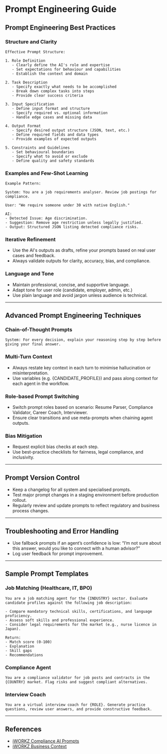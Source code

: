 # Prompt Engineering Guide

## Prompt Engineering Best Practices

### Structure and Clarity

```
Effective Prompt Structure:

1. Role Definition
   - Clearly define the AI's role and expertise
   - Set expectations for behaviour and capabilities
   - Establish the context and domain

2. Task Description
   - Specify exactly what needs to be accomplished
   - Break down complex tasks into steps
   - Provide clear success criteria

3. Input Specification
   - Define input format and structure
   - Specify required vs. optional information
   - Handle edge cases and missing data

4. Output Format
   - Specify desired output structure (JSON, text, etc.)
   - Define required fields and data types
   - Provide examples of expected outputs

5. Constraints and Guidelines
   - Set behavioural boundaries
   - Specify what to avoid or exclude
   - Define quality and safety standards
```

### Examples and Few-Shot Learning

```
Example Pattern:

System: You are a job requirements analyser. Review job postings for compliance.

User: "We require someone under 30 with native English."

AI:
- Detected Issue: Age discrimination.
- Suggestion: Remove age restriction unless legally justified.
- Output: Structured JSON listing detected compliance risks.
```

### Iterative Refinement

* Use the AI's outputs as drafts, refine your prompts based on real user cases and feedback.
* Always validate outputs for clarity, accuracy, bias, and compliance.

### Language and Tone

* Maintain professional, concise, and supportive language.
* Adapt tone for user role (candidate, employer, admin, etc.)
* Use plain language and avoid jargon unless audience is technical.

---

## Advanced Prompt Engineering Techniques

### Chain-of-Thought Prompts

```
System: For every decision, explain your reasoning step by step before giving your final answer.
```

### Multi-Turn Context

* Always restate key context in each turn to minimise hallucination or misinterpretation.
* Use variables (e.g. {CANDIDATE\_PROFILE}) and pass along context for each agent in the workflow.

### Role-based Prompt Switching

* Switch prompt roles based on scenario: Resume Parser, Compliance Validator, Career Coach, Interviewer.
* Ensure clear transitions and use meta-prompts when chaining agent outputs.

### Bias Mitigation

* Request explicit bias checks at each step.
* Use best-practice checklists for fairness, legal compliance, and inclusivity.

---

## Prompt Version Control

* Keep a changelog for all system and specialised prompts.
* Test major prompt changes in a staging environment before production rollout.
* Regularly review and update prompts to reflect regulatory and business process changes.

---

## Troubleshooting and Error Handling

* Use fallback prompts if an agent’s confidence is low: “I’m not sure about this answer, would you like to connect with a human advisor?”
* Log user feedback for prompt improvement.

---

## Sample Prompt Templates

### Job Matching (Healthcare, IT, BPO)

```
You are a job matching agent for the {INDUSTRY} sector. Evaluate candidate profiles against the following job description:

- Compare mandatory technical skills, certifications, and language proficiency.
- Assess soft skills and professional experience.
- Consider legal requirements for the market (e.g., nurse licence in Japan).

Return:
- Match score (0-100)
- Explanation
- Skill gaps
- Recommendations
```

### Compliance Agent

```
You are a compliance validator for job posts and contracts in the {COUNTRY} market. Flag risks and suggest compliant alternatives.
```

### Interview Coach

```
You are a virtual interview coach for {ROLE}. Generate practice questions, review user answers, and provide constructive feedback.
```

---

## References

* [iWORKZ Compliance AI Prompts](../COMPLIANCE/COMPLIANCE_AI_PROMPTS.md)
* [iWORKZ Business Context](../DOCUMENTATION/BUSINESS_CONTEXT.md)
